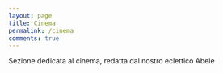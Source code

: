 ```yaml
---
layout: page
title: Cinema
permalink: /cinema
comments: true
---
```


<div class="row justify-content-between">
<div class="col-md-8 pr-5">

<p>Sezione dedicata al cinema, redatta dal nostro eclettico Abele</p>


<div class="col-md-4">


</div>
</div>
</div>
